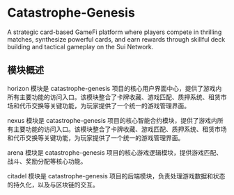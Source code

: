 # Catastrophe-Genesis
A strategic card-based GameFi platform where players compete in thrilling matches, synthesize powerful cards, and earn rewards through skillful deck building and tactical gameplay on the Sui Network.

## 模块概述

horizon 模块是 catastrophe-genesis 项目的核心用户界面中心，提供了游戏内所有主要功能的访问入口。该模块整合了卡牌收藏、游戏匹配、质押系统、租赁市场和代币交换等关键功能，为玩家提供了一个统一的游戏管理界面。

nexus 模块是 catastrophe-genesis 项目的核心智能合约模块，提供了游戏内所有主要功能的访问入口。该模块整合了卡牌收藏、游戏匹配、质押系统、租赁市场和代币交换等关键功能，为玩家提供了一个统一的游戏管理界面。

arena 模块是 catastrophe-genesis 项目的核心游戏逻辑模块，提供游戏匹配、战斗、奖励分配等核心功能。

citadel 模块是 catastrophe-genesis 项目的后端模块，负责处理游戏数据和状态的持久化，以及与区块链的交互。